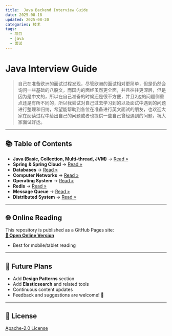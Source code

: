 ```yaml
---
title:  Java Backend Interview Guide
date: 2025-08-18
updated: 2025-08-20
categories: 技术
tags: 
  - 项目
  - java
  - 面试
---
```


# Java Interview Guide

> 自己在准备欧洲的面试过程发现，尽管欧洲的面试相对更简单，但是仍然会询问一些基础的八股文，而国内的面经虽然更全面，并且往往更深层，但是因为是中文的，所以在自己准备的时候还是很不方便，并且2边的问题侧重点还是有所不同的，所以我尝试对自己过去学习到的以及面试中遇到的问题进行整理和归纳，希望能帮助到各位在准备进行英文面试的朋友，也欢迎大家在阅读过程中给出自己的问题或者也提供一些自己曾经遇到的问题，祝大家面试好运。

---

## 📚 Table of Contents

- **Java (Basic, Collection, Multi-thread, JVM)** → [Read »](https://pjpjsocute.github.io/JAVA_INTERVIEW_GUIDE/java.html)
- **Spring & Spring Cloud** → [Read »](https://pjpjsocute.github.io/JAVA_INTERVIEW_GUIDE//spring.html)
- **Databases** → [Read »](https://pjpjsocute.github.io/JAVA_INTERVIEW_GUIDE/database.html)
- **Computer Networks** → [Read »](https://pjpjsocute.github.io/JAVA_INTERVIEW_GUIDE/etwork.html)
- **Operating System** → [Read »](https://pjpjsocute.github.io/JAVA_INTERVIEW_GUIDE/os.html)
- **Redis** → [Read »](https://pjpjsocute.github.io/JAVA_INTERVIEW_GUIDE/redis.html)
- **Message Queue** → [Read »](https://pjpjsocute.github.io/JAVA_INTERVIEW_GUIDE/mq.html)
- **Distributed System** → [Read »](https://pjpjsocute.github.io/JAVA_INTERVIEW_GUIDE/ds.html)

---

## 🌐 Online Reading

This repository is published as a GitHub Pages site:  
**[📖 Open Online Version](https://pjpjsocute.github.io/JAVA_INTERVIEW_GUIDE/)**

- Best for mobile/tablet reading


---

## 📅 Future Plans

- Add **Design Patterns** section
- Add **Elasticsearch** and related tools
- Continuous content updates  
- Feedback and suggestions are welcome! 🙌

---

## 📄 License

[Apache-2.0 License](LICENSE)